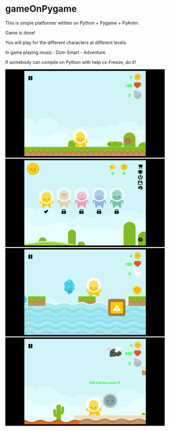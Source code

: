 # gameOnPygame
This is simple platformer wtitten on Python + Pygame + PyAnim.

Game is done!

You will play for the different characters at different levels.

In game playing music : Dom Smart - Adventure.

If somebody can compile on Python with help cx-Freeze, do it!

![alt text](screenshots/screenshot1.png)
![alt text](screenshots/screenshot2.png)
![alt text](screenshots/screenshot3.png)
![alt text](screenshots/screenshot4.png)


